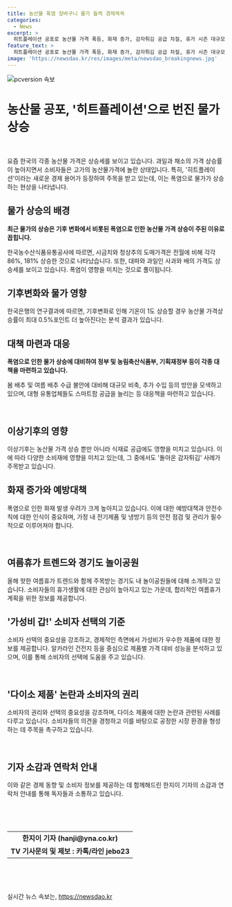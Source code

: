 ```yaml
---
title: 농산물 폭염 장바구니 물가 들썩 경제쏙쏙
categories:
  - News
excerpt: >
  히트플레이션 공포로 농산물 가격 폭등, 화재 증가, 감자튀김 공급 차질, 휴가 시즌 대규모 화재 사고 증가 등 이상기후 여파로 현상들이 계속 발생 중. 농산물 가격 안정 및 물가합동점검반 강화, 냉방기 화재 예방 방법, 여행 트렌드 및 감자튀김 공급변화 등 다양한 솔루션과 유용한 정보를 확인하세요.
feature_text: >
  히트플레이션 공포로 농산물 가격 폭등, 화재 증가, 감자튀김 공급 차질, 휴가 시즌 대규모 화재 사고 증가 등 이상기후 여파로 현상들이 계속 발생 중. 농산물 가격 안정 및 물가합동점검반 강화, 냉방기 화재 예방 방법, 여행 트렌드 및 감자튀김 공급변화 등 다양한 솔루션과 유용한 정보를 확인하세요.
image: 'https://newsdao.kr/res/images/meta/newsdao_breakingnews.jpg'
---
```


<p><img src="https://newsdao.kr/res/images/meta/newsdao_breakingnews.jpg" alt="pcversion 속보" /></p>

<h1 data-ke-size="size26"><b>농산물 공포, '히트플레이션'으로 번진 물가 상승</b></h1>

<p data-ke-size="size16">&nbsp;</p>

<p data-ke-size="size16">요즘 한국의 각종 농산물 가격은 상승세를 보이고 있습니다. 과일과 채소의 가격 상승률이 높아지면서 소비자들은 고가의 농산물가격에 놀란 상태입니다. 특히, '히트플레이션'이라는 새로운 경제 용어가 등장하여 주목을 받고 있는데, 이는 폭염으로 물가가 상승하는 현상을 나타냅니다.</p>

<h2 data-ke-size="size24"><b>물가 상승의 배경</b></h2>

<p data-ke-size="size16"><b>최근 물가의 상승은 기후 변화에서 비롯된 폭염으로 인한 농산물 가격 상승이 주된 이유로 꼽힙니다.</b></p>

<p data-ke-size="size16">한국농수산식품유통공사에 따르면, 시금치와 청상추의 도매가격은 전월에 비해 각각 86%, 181% 상승한 것으로 나타났습니다. 또한, 대파와 과일인 사과와 배의 가격도 상승세를 보이고 있습니다. 폭염이 영향을 미치는 것으로 풀이됩니다.</p>

<h2 data-ke-size="size24"><b>기후변화와 물가 영향</b></h2>

<p data-ke-size="size16">한국은행의 연구결과에 따르면, 기후변화로 인해 기온이 1도 상승할 경우 농산물 가격상승률이 최대 0.5%포인트 더 높아진다는 분석 결과가 있습니다.</p>

<h2 data-ke-size="size24"><b>대책 마련과 대응</b></h2>

<p data-ke-size="size16"><b>폭염으로 인한 물가 상승에 대비하여 정부 및 농림축산식품부, 기획재정부 등이 각종 대책을 마련하고 있습니다.</b></p>

<p data-ke-size="size16">봄 배추 및 여름 배추 수급 불안에 대비해 대규모 비축, 추가 수입 등의 방안을 모색하고 있으며, 대형 유통업체들도 스마트팜 공급을 늘리는 등 대응책을 마련하고 있습니다.</p>

<p data-ke-size="size16">&nbsp;</p>

<h2 data-ke-size="size24"><b>이상기후의 영향</b></h2>

<p data-ke-size="size16">이상기후는 농산물 가격 상승 뿐만 아니라 식재료 공급에도 영향을 미치고 있습니다. 이에 따라 다양한 소비재에 영향을 미치고 있는데, 그 중에서도 '돌아온 감자튀김' 사례가 주목받고 있습니다.</p>

<h2 data-ke-size="size24"><b>화재 증가와 예방대책</b></h2>

<p data-ke-size="size16">폭염으로 인한 화재 발생 우려가 크게 높아지고 있습니다. 이에 대한 예방대책과 안전수칙에 대한 인식이 중요하며, 가정 내 전기제품 및 냉방기 등의 안전 점검 및 관리가 필수적으로 이루어져야 합니다.</p>

<p data-ke-size="size16">&nbsp;</p>

<h2 data-ke-size="size24"><b>여름휴가 트렌드와 경기도 놀이공원</b></h2>

<p data-ke-size="size16">올해 핫한 여름휴가 트렌드와 함께 주목받는 경기도 내 놀이공원들에 대해 소개하고 있습니다. 소비자들의 휴가생활에 대한 관심이 높아지고 있는 가운데, 합리적인 여름휴가 계획을 위한 정보를 제공합니다.</p>

<h2 data-ke-size="size24"><b>'가성비 갑!' 소비자 선택의 기준</b></h2>

<p data-ke-size="size16">소비자 선택의 중요성을 강조하고, 경제적인 측면에서 가성비가 우수한 제품에 대한 정보를 제공합니다. 알카라인 건전지 등을 중심으로 제품별 가격 대비 성능을 분석하고 있으며, 이를 통해 소비자의 선택에 도움을 주고 있습니다.</p>

<p data-ke-size="size16">&nbsp;</p>

<h2 data-ke-size="size24"><b>'다이소 제품' 논란과 소비자의 권리</b></h2>

<p data-ke-size="size16">소비자의 권리와 선택의 중요성을 강조하며, 다이소 제품에 대한 논란과 관련된 사례를 다루고 있습니다. 소비자들의 의견을 경청하고 이를 바탕으로 공정한 시장 환경을 형성하는 데 주목을 촉구하고 있습니다.</p>

<p data-ke-size="size16">&nbsp;</p>

<h2 data-ke-size="size24"><b>기자 소감과 연락처 안내</b></h2>

<p data-ke-size="size16">이와 같은 경제 동향 및 소비자 정보를 제공하는 데 함께해드린 한지이 기자의 소감과 연락처 안내를 통해 독자들과 소통하고 있습니다.</p>

<p data-ke-size="size16">&nbsp;</p>

<p data-ke-size="size16">&nbsp;</p>

<table>
  <tbody>
    <tr>
      <td style="text-align: center; height: 17px;"><b>한지이 기자 (hanji@yna.co.kr)</b></td>
    </tr>
    <tr>
      <td style="text-align: center; height: 17px;"><b>TV 기사문의 및 제보 : 카톡/라인 jebo23</b></td>
    </tr>
  </tbody>
</table>

<p data-ke-size="size16">&nbsp;</p>

<p data-ke-size="size16">&nbsp;</p>
실시간 뉴스 속보는, <a href="https://newsdao.kr" rel="dofollow">https://newsdao.kr</a>


